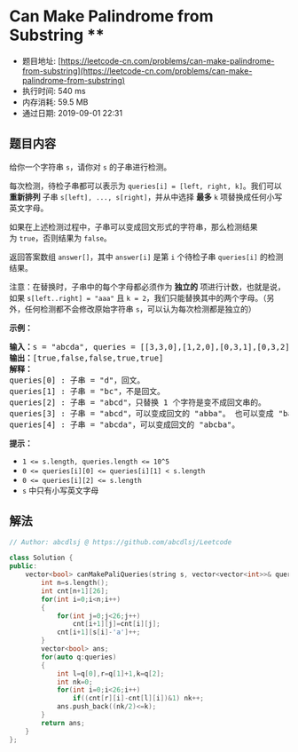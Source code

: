 # Can Make Palindrome from Substring **
- 题目地址: [https://leetcode-cn.com/problems/can-make-palindrome-from-substring](https://leetcode-cn.com/problems/can-make-palindrome-from-substring)
- 执行时间: 540 ms 
- 内存消耗: 59.5 MB
- 通过日期: 2019-09-01 22:31

## 题目内容
<p>给你一个字符串 <code>s</code>，请你对 <code>s</code> 的子串进行检测。</p>

<p>每次检测，待检子串都可以表示为 <code>queries[i] = [left, right, k]</code>。我们可以 <strong>重新排列</strong> 子串 <code>s[left], ..., s[right]</code>，并从中选择 <strong>最多</strong> <code>k</code> 项替换成任何小写英文字母。 </p>

<p>如果在上述检测过程中，子串可以变成回文形式的字符串，那么检测结果为 <code>true</code>，否则结果为 <code>false</code>。</p>

<p>返回答案数组 <code>answer[]</code>，其中 <code>answer[i]</code> 是第 <code>i</code> 个待检子串 <code>queries[i]</code> 的检测结果。</p>

<p>注意：在替换时，子串中的每个字母都必须作为 <strong>独立的</strong> 项进行计数，也就是说，如果 <code>s[left..right] = "aaa"</code> 且 <code>k = 2</code>，我们只能替换其中的两个字母。（另外，任何检测都不会修改原始字符串 <code>s</code>，可以认为每次检测都是独立的）</p>



<p><strong>示例：</strong></p>

<pre><strong>输入：</strong>s = "abcda", queries = [[3,3,0],[1,2,0],[0,3,1],[0,3,2],[0,4,1]]
<strong>输出：</strong>[true,false,false,true,true]
<strong>解释：</strong>
queries[0] : 子串 = "d"，回文。
queries[1] : 子串 = "bc"，不是回文。
queries[2] : 子串 = "abcd"，只替换 1 个字符是变不成回文串的。
queries[3] : 子串 = "abcd"，可以变成回文的 "abba"。 也可以变成 "baab"，先重新排序变成 "bacd"，然后把 "cd" 替换为 "ab"。
queries[4] : 子串 = "abcda"，可以变成回文的 "abcba"。
</pre>



<p><strong>提示：</strong></p>

<ul>
	<li><code>1 <= s.length, queries.length <= 10^5</code></li>
	<li><code>0 <= queries[i][0] <= queries[i][1] < s.length</code></li>
	<li><code>0 <= queries[i][2] <= s.length</code></li>
	<li><code>s</code> 中只有小写英文字母</li>
</ul>


## 解法
```cpp
// Author: abcdlsj @ https://github.com/abcdlsj/Leetcode

class Solution {
public:
    vector<bool> canMakePaliQueries(string s, vector<vector<int>>& queries) {
        int n=s.length();
        int cnt[n+1][26];
        for(int i=0;i<n;i++)
        {
            for(int j=0;j<26;j++)
                cnt[i+1][j]=cnt[i][j];
            cnt[i+1][s[i]-'a']++;
        }
        vector<bool> ans;
        for(auto q:queries)
        {
            int l=q[0],r=q[1]+1,k=q[2];
            int nk=0;
            for(int i=0;i<26;i++)
                if((cnt[r][i]-cnt[l][i])&1) nk++;
            ans.push_back((nk/2)<=k);
        }
        return ans;
    }
};

```